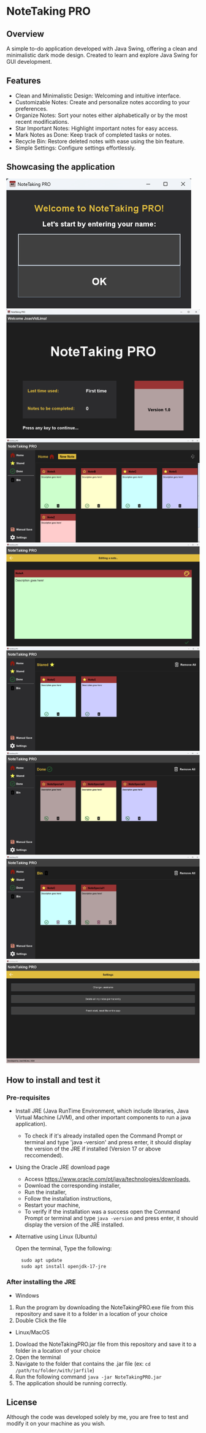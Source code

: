
# NoteTaking PRO

## Overview  
A simple to-do application developed with Java Swing, offering a clean and minimalistic dark mode design. Created to learn and explore Java Swing for GUI development.

## Features  
- Clean and Minimalistic Design: Welcoming and intuitive interface.
- Customizable Notes: Create and personalize notes according to your preferences.
- Organize Notes: Sort your notes either alphabetically or by the most recent modifications.
- Star Important Notes: Highlight important notes for easy access.
- Mark Notes as Done: Keep track of completed tasks or notes.
- Recycle Bin: Restore deleted notes with ease using the bin feature.
- Simple Settings: Configure settings effortlessly.

## Showcasing the application

![UsernameFrame](applicationImages/UsernameFrame.png)
![WelcomingFrame](applicationImages/WelcomingFrame.png)
![HomeMenu](applicationImages/HomeMenu.png)
![EditingNote](applicationImages/EditingNote.png)
![StaredMenu](applicationImages/StaredMenu.png)
![DoneMenu](applicationImages/DoneMenu.png)
![BinMenu](applicationImages/BinMenu.png)
![SettingsMenu](applicationImages/SettingsMenu.png)

## How to install and test it

### Pre-requisites
- Install JRE (Java RunTime Environment, which include libraries, Java Virtual Machine (JVM), and other important components to run a java application).
  - To check if it's already installed open the Command Prompt or terminal and type 'java -version' and press enter, it should display the version of the JRE if installed (Version 17 or above reccomended). 

- Using the Oracle JRE download page
  
  - Access https://www.oracle.com/pt/java/technologies/downloads,
  - Download the corresponding installer,
  -  Run the installer,
  - Follow the installation instructions,
  - Restart your machine,
  - To verify if the installation was a success open the Command Prompt or terminal and type `java -version` and press enter, it should display the version of the JRE installed. 

- Alternative using Linux (Ubuntu)
  
  Open the terminal,
  Type the following:
  ```
    sudo apt update
    sudo apt install openjdk-17-jre 
  ```

### After installing the JRE

- Windows
1) Run the program by downloading the NoteTakingPRO.exe file from this repository and save it to a folder in a location of your choice
2) Double Click the file

- Linux/MacOS
1) Dowload the NoteTakingPRO.jar file from this repository and save it to a folder in a location of your choice
2) Open the terminal
3) Navigate to the folder that contains the .jar file (ex: `cd /path/to/folder/with/jarfile`)
4) Run the following command `java -jar NoteTakingPRO.jar`
5) The application should be running correctly.

## License  
Although the code was developed solely by me, you are free to test and modify it on your machine as you wish.
